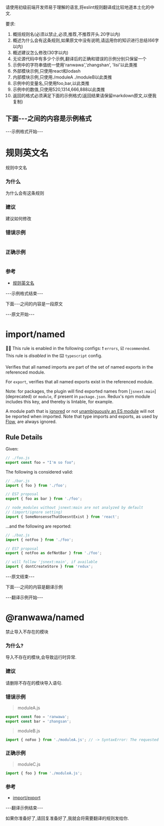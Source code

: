 请使用初级前端开发师易于理解的语言,将eslint规则翻译成比较地道本土化的中文.

要求:

1. 概括规则名(必须以禁止,必须,推荐,不推荐开头.20字以内)
2. 概述为什么会有这条规则,如果原文中没有说明,请运用你的知识进行总结(66字以内)
3. 概述建议怎么修改(30字以内)
4. 无论源代码中有多少个示例,翻译后的正确和错误的示例分别只保留一个
5. 示例中的字符串值统一使用'ranwawa','zhangshan', 'lisi'以此类推
6. 外部模块示例,只使用react和lodash
7. 内部模块示例,只使用./moduleA ./moduleB以此类推
8. 示例中的变量名,只使用foo,bar,以此类推
9. 示例中的数值,只使用520,1314,666,888以此类推
10. 返回的格式必须满足下面的示例格式(返回结果请保留markdown原文,以便我复制)

## 下面---之间的内容是示例格式

---示例格式开始---

# 规则英文名

规则中文名

### 为什么

为什么会有这条规则

### 建议

建议如何修改

### 错误示例

```

```

### 正确示例

```

```

### 参考

- [规则英文名](规则链接)

---示例格式结束---

下面---之间的内容是一段原文

---原文开始---

# import/named

💼🚫 This rule is enabled in the following configs: ❗ `errors`, ☑️ `recommended`. This rule is _disabled_ in the ⌨️ `typescript` config.

<!-- end auto-generated rule header -->

Verifies that all named imports are part of the set of named exports in the referenced module.

For `export`, verifies that all named exports exist in the referenced module.

Note: for packages, the plugin will find exported names
from [`jsnext:main`] (deprecated) or `module`, if present in `package.json`.
Redux's npm module includes this key, and thereby is lintable, for example.

A module path that is [ignored] or not [unambiguously an ES module] will not be reported when imported. Note that type imports and exports, as used by [Flow], are always ignored.

[ignored]: ../../README.md#importignore
[unambiguously an ES module]: https://github.com/bmeck/UnambiguousJavaScriptGrammar
[Flow]: https://flow.org/

## Rule Details

Given:

```js
// ./foo.js
export const foo = "I'm so foo";
```

The following is considered valid:

```js
// ./bar.js
import { foo } from './foo';

// ES7 proposal
export { foo as bar } from './foo';

// node_modules without jsnext:main are not analyzed by default
// (import/ignore setting)
import { SomeNonsenseThatDoesntExist } from 'react';
```

...and the following are reported:

```js
// ./baz.js
import { notFoo } from './foo';

// ES7 proposal
export { notFoo as defNotBar } from './foo';

// will follow 'jsnext:main', if available
import { dontCreateStore } from 'redux';
```

---原文结束---

下面---之间的内容是翻译示例

---翻译示例开始---

# @ranwawa/named

禁止导入不存在的模块

### 为什么?

导入不存在的模块,会导致运行时异常.

### 建议

请删除不存在的模块导入语句.

### 错误示例

> moduleA.js

```js
export const foo = 'ranwawa';
export const bar = 'zhangsan';
```

> moduleB.js

```js
import { noFoo } from './moduleA.js'; // -> SyntaxError: The requested module './moduleA.js' does not provide an export named 'noFoo'
```

### 正确示例

> moduleC.js

```js
import { foo } from './moduleA.js';
```

### 参考

- [import/export](https://github.com/benmosher/eslint-plugin-import/blob/master/docs/rules/named.md)

---翻译示例结束---

如果你准备好了,请回复准备好了,我就会将需要翻译的规则发给你.
